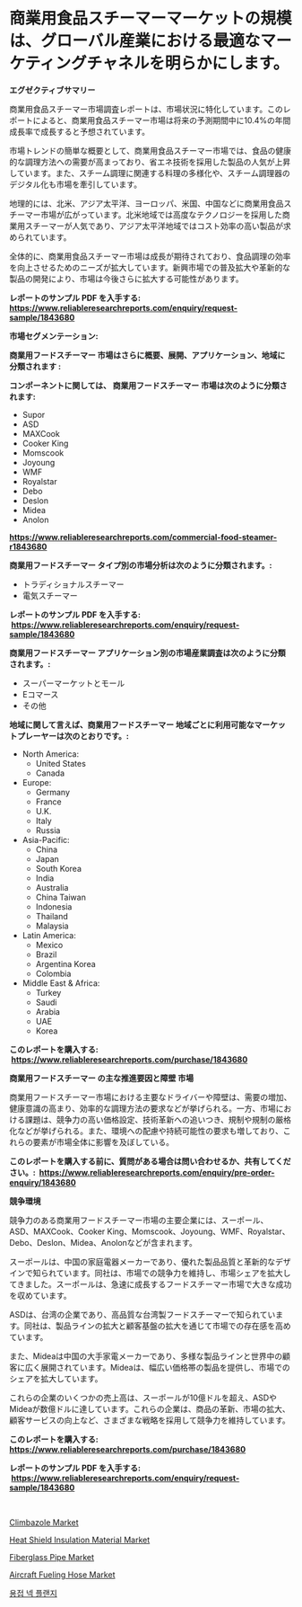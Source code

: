<p><h1>商業用食品スチーマーマーケットの規模は、グローバル産業における最適なマーケティングチャネルを明らかにします。</h1></p><p><strong>エグゼクティブサマリー</strong></p>
<p><p>商業用食品スチーマー市場調査レポートは、市場状況に特化しています。このレポートによると、商業用食品スチーマー市場は将来の予測期間中に10.4%の年間成長率で成長すると予想されています。</p><p>市場トレンドの簡単な概要として、商業用食品スチーマー市場では、食品の健康的な調理方法への需要が高まっており、省エネ技術を採用した製品の人気が上昇しています。また、スチーム調理に関連する料理の多様化や、スチーム調理器のデジタル化も市場を牽引しています。</p><p>地理的には、北米、アジア太平洋、ヨーロッパ、米国、中国などに商業用食品スチーマー市場が広がっています。北米地域では高度なテクノロジーを採用した商業用スチーマーが人気であり、アジア太平洋地域ではコスト効率の高い製品が求められています。</p><p>全体的に、商業用食品スチーマー市場は成長が期待されており、食品調理の効率を向上させるためのニーズが拡大しています。新興市場での普及拡大や革新的な製品の開発により、市場は今後さらに拡大する可能性があります。</p></p>
<p><strong>レポートのサンプル PDF を入手する: <a href="https://www.reliableresearchreports.com/enquiry/request-sample/1843680">https://www.reliableresearchreports.com/enquiry/request-sample/1843680</a></strong></p>
<p><strong>市場セグメンテーション:</strong></p>
<p><strong> 商業用フードスチーマー 市場はさらに概要、展開、アプリケーション、地域に分類されます :</strong></p>
<p><strong>コンポーネントに関しては、 商業用フードスチーマー 市場は次のように分類されます: &nbsp;</strong></p>
<p><ul><li>Supor</li><li>ASD</li><li>MAXCook</li><li>Cooker King</li><li>Momscook</li><li>Joyoung</li><li>WMF</li><li>Royalstar</li><li>Debo</li><li>Deslon</li><li>Midea</li><li>Anolon</li></ul></p>
<p><strong><a href="https://www.reliableresearchreports.com/commercial-food-steamer-r1843680">https://www.reliableresearchreports.com/commercial-food-steamer-r1843680</a></strong></p>
<p><strong> 商業用フードスチーマー タイプ別の市場分析は次のように分類されます。:</strong></p>
<p><ul><li>トラディショナルスチーマー</li><li>電気スチーマー</li></ul></p>
<p><strong>レポートのサンプル PDF を入手する: &nbsp;<a href="https://www.reliableresearchreports.com/enquiry/request-sample/1843680">https://www.reliableresearchreports.com/enquiry/request-sample/1843680</a></strong></p>
<p><strong> 商業用フードスチーマー アプリケーション別の市場産業調査は次のように分類されます。:</strong></p>
<p><ul><li>スーパーマーケットとモール</li><li>Eコマース</li><li>その他</li></ul></p>
<p><strong>地域に関して言えば、商業用フードスチーマー 地域ごとに利用可能なマーケットプレーヤーは次のとおりです。:</strong></p>
<p><ul>
    <li>
        North America:
        <ul>
            <li>United States</li>
            <li>Canada</li>
        </ul>
    </li>
    <li>
        Europe:
        <ul>
            <li>Germany</li>
            <li>France</li>
            <li>U.K.</li>
            <li>Italy</li>
            <li>Russia</li>
        </ul>
    </li>
    <li>
        Asia-Pacific:
        <ul>
            <li>China</li>
            <li>Japan</li>
            <li>South Korea</li>
            <li>India</li>
            <li>Australia</li>
            <li>China Taiwan</li>
            <li>Indonesia</li>
            <li>Thailand</li>
            <li>Malaysia</li>
        </ul>
    </li>
    <li>
        Latin America:
        <ul>
            <li>Mexico</li>
            <li>Brazil</li>
            <li>Argentina Korea</li>
            <li>Colombia</li>
        </ul>
    </li>
    <li>
        Middle East & Africa:
        <ul>
            <li>Turkey</li>
            <li>Saudi</li>
            <li>Arabia</li>
            <li>UAE</li>
            <li>Korea</li>
        </ul>
    </li>
    </ul></p>
<p><strong>このレポートを購入する: &nbsp;<a href="https://www.reliableresearchreports.com/purchase/1843680">https://www.reliableresearchreports.com/purchase/1843680</a></strong></p>
<p><strong>商業用フードスチーマー の主な推進要因と障壁 市場</strong></p>
<p><p>商業用フードスチーマー市場における主要なドライバーや障壁は、需要の増加、健康意識の高まり、効率的な調理方法の要求などが挙げられる。一方、市場における課題は、競争力の高い価格設定、技術革新への追いつき、規制や規制の厳格化などが挙げられる。また、環境への配慮や持続可能性の要求も増しており、これらの要素が市場全体に影響を及ぼしている。</p></p>
<p><strong>このレポートを購入する前に、質問がある場合は問い合わせるか、共有してください。:&nbsp; <a href="https://www.reliableresearchreports.com/enquiry/pre-order-enquiry/1843680">https://www.reliableresearchreports.com/enquiry/pre-order-enquiry/1843680</a></strong></p>
<p><strong>競争環境</strong></p>
<p><p>競争力のある商業用フードスチーマー市場の主要企業には、スーポール、ASD、MAXCook、Cooker King、Momscook、Joyoung、WMF、Royalstar、Debo、Deslon、Midea、Anolonなどが含まれます。</p><p>スーポールは、中国の家庭電器メーカーであり、優れた製品品質と革新的なデザインで知られています。同社は、市場での競争力を維持し、市場シェアを拡大してきました。スーポールは、急速に成長するフードスチーマー市場で大きな成功を収めています。</p><p>ASDは、台湾の企業であり、高品質な台湾製フードスチーマーで知られています。同社は、製品ラインの拡大と顧客基盤の拡大を通じて市場での存在感を高めています。</p><p>また、Mideaは中国の大手家電メーカーであり、多様な製品ラインと世界中の顧客に広く展開されています。Mideaは、幅広い価格帯の製品を提供し、市場でのシェアを拡大しています。</p><p>これらの企業のいくつかの売上高は、スーポールが10億ドルを超え、ASDやMideaが数億ドルに達しています。これらの企業は、商品の革新、市場の拡大、顧客サービスの向上など、さまざまな戦略を採用して競争力を維持しています。</p></p>
<p><strong>このレポートを購入する: &nbsp; <a href="https://www.reliableresearchreports.com/purchase/1843680">https://www.reliableresearchreports.com/purchase/1843680</a></strong></p>
<p><strong>レポートのサンプル PDF を入手する: &nbsp;<a href="https://www.reliableresearchreports.com/enquiry/request-sample/1843680">https://www.reliableresearchreports.com/enquiry/request-sample/1843680</a></strong><strong></strong></p>
<p>&nbsp;</p>
<p><p><a href="https://issuu.com/reportprime-2/docs/climbazole-market-size-2030.pptx">Climbazole Market</a></p><p><a href="https://issuu.com/reportprime-2/docs/heat-shield-insulation-material-market-size-2030.p">Heat Shield Insulation Material Market</a></p><p><a href="https://sudsy-motorcycle-bbc.notion.site/Fiberglass-Pipe-Market-Offers-Provide-Insightful-Data-for-the-Time-Period-from-2024-to-2031-and-also-08775ad4f9af41548e277383c2d7b9c5">Fiberglass Pipe Market</a></p><p><a href="https://view.publitas.com/reportprime-1/aircraft-fueling-hose-market-analysis-examines-its-scope-on-growth-opportunities-and-forecasted-trends-spanning-from-2024-to-2031/">Aircraft Fueling Hose Market</a></p><p><a href="https://github.com/Madalyell456456/Market-Research-Report-List-1/blob/main/542495120533.md">용접 넥 플랜지</a></p></p>